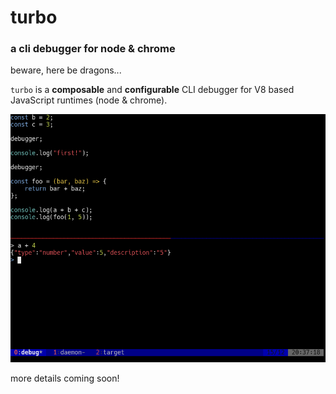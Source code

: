 # turbo

### a cli debugger for node & chrome

beware, here be dragons...

`turbo` is a **composable** and **configurable** CLI debugger for V8 based JavaScript runtimes (node & chrome).

![An screenshot of a simple turbo example.](example.png)

more details coming soon!
